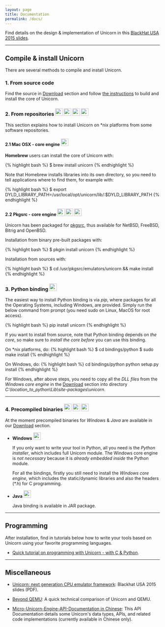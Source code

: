 ```yaml
---
layout: page
title: Documentation
permalink: /docs/
---
```


Find details on the design & implementation of Unicorn in this [BlackHat USA 2015 slides](/BHUSA2015-unicorn.pdf).

---

## Compile & install Unicorn

There are several methods to compile and install Unicorn.

### 1. From source code

Find the source in [Download](/download) section and follow [the instructions](https://github.com/unicorn-engine/unicorn/blob/master/docs/COMPILE.md) to build and install the core of Unicorn.

### 2. From repositories <img src="/images/osx.png" height="24" width="24"> <img src="/images/freebsd.png" height="24" width="24"> <img src="/images/openbsd.png" height="24" width="24"> <img src="/images/netbsd.png" height="24" width="24">

This section explains how to install Unicorn on \*nix platforms from some software repositories.

#### 2.1 Mac OSX - core engine <img src="/images/osx.png" height="24" width="24"> 

**Homebrew** users can install the core of Unicorn with:

{% highlight bash %}
  $ brew install unicorn
{% endhighlight %}

  Note that Homebrew installs libraries into its own directory, so you need to tell applications where to find them, for example with:

{% highlight bash %}
  $ export DYLD_LIBRARY_PATH=/usr/local/opt/unicorn/lib/:$DYLD_LIBRARY_PATH
{% endhighlight %}

#### 2.2 Pkgsrc - core engine <img src="/images/freebsd.png" height="24" width="24"> <img src="/images/openbsd.png" height="24" width="24"> <img src="/images/netbsd.png" height="24" width="24">

Unicorn has been packaged for [pkgsrc](http://pkgsrc.se/emulators/unicorn), thus available for NetBSD, FreeBSD, Bitrig and OpenBSD.

Installation from binary pre-built packages with:

{% highlight bash %}
  $ pkgin install unicorn
{% endhighlight %}

Installation from sources with:

{% highlight bash %}
  $ cd /usr/pkgsrc/emulators/unicorn && make install
{% endhighlight %}

### 3. Python binding <img src="/images/python.png" height="24" width="24"> 

The easiest way to install Python binding is via *pip*, where packages for all the Operating Systems, including Windows, are provided.
Simply run the below command from prompt (you need sudo on Linux, MacOS for root access).

{% highlight bash %}
pip install unicorn
{% endhighlight %}

If you want to install from source, note that Python binding depends on *the core*, so make sure to *install the core before* you can use this binding.

On \*nix platforms, do:
{% highlight bash %}
$ cd bindings/python
$ sudo make install
{% endhighlight %}

On Windows, do:
{% highlight bash %}
cd bindings/python
python setup.py install
{% endhighlight %}

For Windows, after above steps, you need to copy all the *DLL files* from the *Windows core engine* in the [Download](/download) section into directory *C:\location_to_python\Lib\site-packages\unicorn*.

---

### 4. Precompiled binaries <img src="/images/windows.png" height="24" width="24"> <img src="/images/python.png" height="24" width="24"> <img src="/images/jar.png" height="24" width="24">

At the moment precompiled binaries for *Windows* & *Java* are available in our [Download](/download) section.

- **Windows** <img src="/images/windows.png" height="24" width="24">

  If you only want to write your tool in Python, all you need is the *Python installer*, which includes full Unicorn module. The Windows core engine is *not necessary* because it is *already embedded inside* the Python module.

  For all the bindings, firstly you still need to install the *Windows core engine*, which includes the static/dynamic libraries and also the headers (\*.h) for C programming.

- **Java** <img src="/images/jar.png" height="24" width="24">

  Java binding is available in JAR package.

---

## Programming

After installation, find in tutorials below how to write your tools based on Unicorn using your favorite programming languages.

- [Quick tutorial on programming with Unicorn - with C & Python](tutorial.html).

---

## Miscellaneous

- [Unicorn: next generation CPU emulator framework](/BHUSA2015-unicorn.pdf): Blackhat USA 2015 slides (PDF).

- [Beyond QEMU](/docs/beyond_qemu.html): A quick technical comparison of Unicorn and QEMU.

- [Micro-Unicorn-Engine-API-Documentation in Chinese](https://github.com/kabeor/Unicorn-Engine-Documentation): This API Documentation details some Unicorn's data types, APIs, and related code implementations (currently available in Chinese only).
